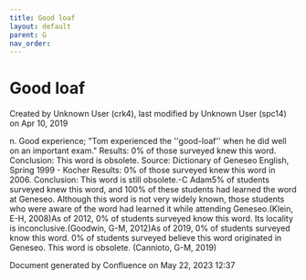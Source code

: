 ```yaml
---
title: Good loaf
layout: default
parent: G
nav_order:
---
```


# Good loaf

Created by  Unknown User (crk4), last modified by  Unknown User (spc14) on Apr 10, 2019

n. Good experience; &quot;Tom experienced the ''good-loaf'' when he did well on an important exam.&quot; Results: 0% of those surveyed knew this word. Conclusion: This word is obsolete. Source: Dictionary of Geneseo English, Spring 1999 - Kocher Results: 0% of those surveyed knew this word in 2006. Conclusion: This word is still obsolete.-C Adam5% of students surveyed knew this word, and 100% of these students had learned the word at Geneseo. Although this word is not very widely known, those students who were aware of the word had learned it while attending Geneseo.(Klein, E-H, 2008)As of 2012, 0% of students surveyed know this word. Its locality is inconclusive.(Goodwin, G-M, 2012)As of 2019, 0% of students surveyed know this word. 0% of students surveyed believe this word originated in Geneseo. This word is obsolete. (Cannioto, G-M, 2019) 

Document generated by Confluence on May 22, 2023 12:37


